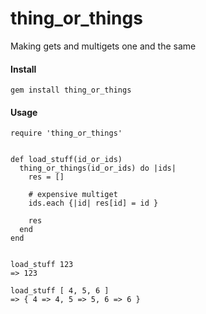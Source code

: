 thing_or_things
======

Making gets and multigets one and the same


#### Install
```gem install thing_or_things```


#### Usage
```
require 'thing_or_things'


def load_stuff(id_or_ids)
  thing_or_things(id_or_ids) do |ids|
    res = []

    # expensive multiget
    ids.each {|id| res[id] = id }

    res
  end
end


load_stuff 123
=> 123

load_stuff [ 4, 5, 6 ]
=> { 4 => 4, 5 => 5, 6 => 6 }
```
